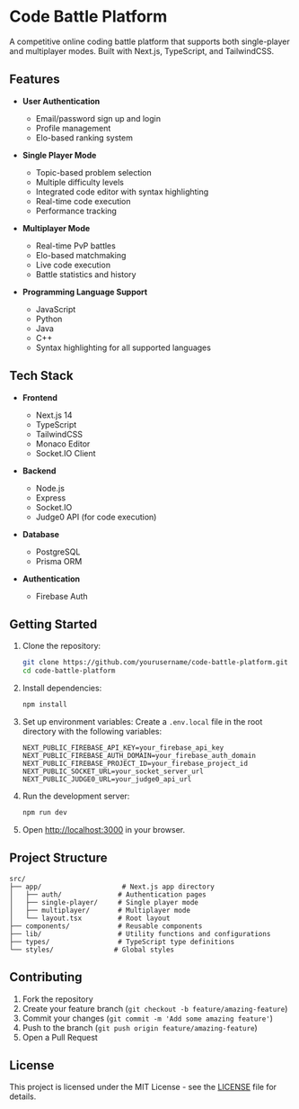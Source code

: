 # Code Battle Platform

A competitive online coding battle platform that supports both single-player and multiplayer modes. Built with Next.js, TypeScript, and TailwindCSS.

## Features

- **User Authentication**
  - Email/password sign up and login
  - Profile management
  - Elo-based ranking system

- **Single Player Mode**
  - Topic-based problem selection
  - Multiple difficulty levels
  - Integrated code editor with syntax highlighting
  - Real-time code execution
  - Performance tracking

- **Multiplayer Mode**
  - Real-time PvP battles
  - Elo-based matchmaking
  - Live code execution
  - Battle statistics and history

- **Programming Language Support**
  - JavaScript
  - Python
  - Java
  - C++
  - Syntax highlighting for all supported languages

## Tech Stack

- **Frontend**
  - Next.js 14
  - TypeScript
  - TailwindCSS
  - Monaco Editor
  - Socket.IO Client

- **Backend**
  - Node.js
  - Express
  - Socket.IO
  - Judge0 API (for code execution)

- **Database**
  - PostgreSQL
  - Prisma ORM

- **Authentication**
  - Firebase Auth

## Getting Started

1. Clone the repository:
   ```bash
   git clone https://github.com/yourusername/code-battle-platform.git
   cd code-battle-platform
   ```

2. Install dependencies:
   ```bash
   npm install
   ```

3. Set up environment variables:
   Create a `.env.local` file in the root directory with the following variables:
   ```
   NEXT_PUBLIC_FIREBASE_API_KEY=your_firebase_api_key
   NEXT_PUBLIC_FIREBASE_AUTH_DOMAIN=your_firebase_auth_domain
   NEXT_PUBLIC_FIREBASE_PROJECT_ID=your_firebase_project_id
   NEXT_PUBLIC_SOCKET_URL=your_socket_server_url
   NEXT_PUBLIC_JUDGE0_URL=your_judge0_api_url
   ```

4. Run the development server:
   ```bash
   npm run dev
   ```

5. Open [http://localhost:3000](http://localhost:3000) in your browser.

## Project Structure

```
src/
├── app/                    # Next.js app directory
│   ├── auth/              # Authentication pages
│   ├── single-player/     # Single player mode
│   ├── multiplayer/       # Multiplayer mode
│   └── layout.tsx         # Root layout
├── components/            # Reusable components
├── lib/                   # Utility functions and configurations
├── types/                 # TypeScript type definitions
└── styles/               # Global styles
```

## Contributing

1. Fork the repository
2. Create your feature branch (`git checkout -b feature/amazing-feature`)
3. Commit your changes (`git commit -m 'Add some amazing feature'`)
4. Push to the branch (`git push origin feature/amazing-feature`)
5. Open a Pull Request

## License

This project is licensed under the MIT License - see the [LICENSE](LICENSE) file for details. 